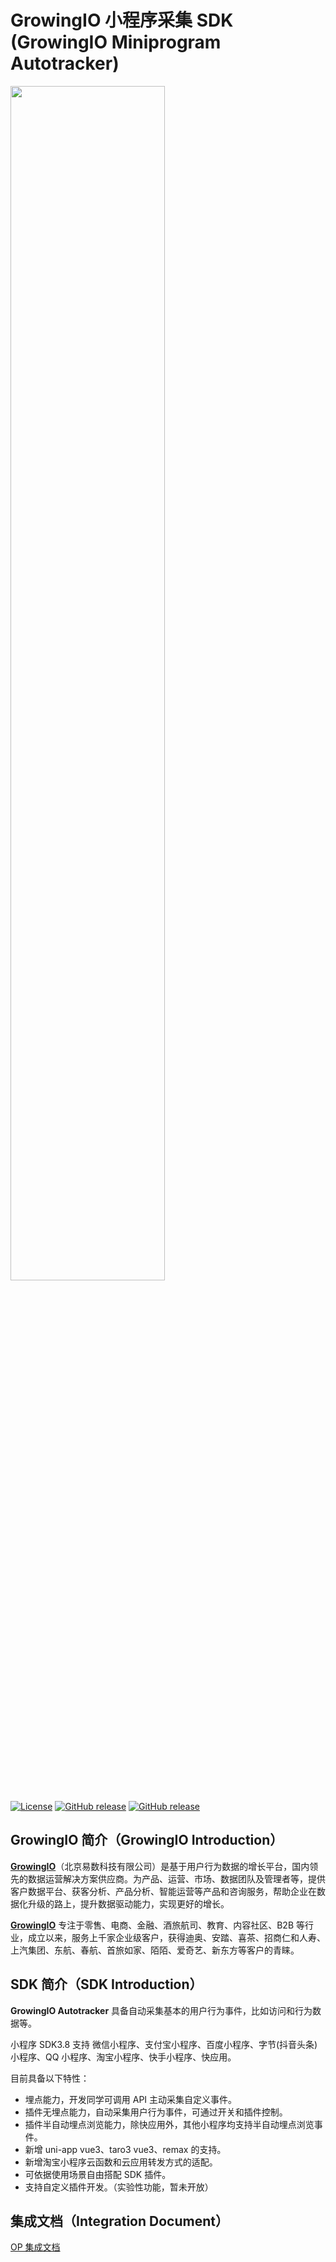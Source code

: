 # GrowingIO 小程序采集 SDK (GrowingIO Miniprogram Autotracker)

<img src="https://camo.githubusercontent.com/c3c2e7ce30ff03eed73f096b4dd254a30d47beda2a5185b20efb1dc52998e5a0/68747470733a2f2f7777772e67726f77696e67696f2e636f6d2f766173736574732f696d616765732f686f6d655f76332f67696f2d6c6f676f2d7072696d6172792e737667" width="70%" ></img>

[![License](https://img.shields.io/github/license/growingio/growingio-sdk-miniprogram-autotracker)](https://github.com/growingio/growingio-sdk-miniprogram-autotracker/blob/main/LICENSE)
[![GitHub release](https://img.shields.io/badge/release-CDP--v3.8.14-blue)](https://github.com/growingio/growingio-sdk-miniprogram-autotracker/releases)
[![GitHub release](https://img.shields.io/badge/release-Saas--v3.8.13-blue)](https://github.com/growingio/growingio-sdk-miniprogram-autotracker/releases)

## GrowingIO 简介（GrowingIO Introduction）

[**GrowingIO**](https://www.growingio.com/)（北京易数科技有限公司）是基于用户行为数据的增长平台，国内领先的数据运营解决方案供应商。为产品、运营、市场、数据团队及管理者等，提供客户数据平台、获客分析、产品分析、智能运营等产品和咨询服务，帮助企业在数据化升级的路上，提升数据驱动能力，实现更好的增长。

[**GrowingIO**](https://www.growingio.com/) 专注于零售、电商、金融、酒旅航司、教育、内容社区、B2B 等行业，成立以来，服务上千家企业级客户，获得迪奥、安踏、喜茶、招商仁和人寿、上汽集团、东航、春航、首旅如家、陌陌、爱奇艺、新东方等客户的青睐。

## SDK 简介（SDK Introduction）

**GrowingIO Autotracker** 具备自动采集基本的用户行为事件，比如访问和行为数据等。

小程序 SDK3.8 支持 微信小程序、支付宝小程序、百度小程序、字节(抖音头条)小程序、QQ 小程序、淘宝小程序、快手小程序、快应用。

目前具备以下特性：

- 埋点能力，开发同学可调用 API 主动采集自定义事件。
- 插件无埋点能力，自动采集用户行为事件，可通过开关和插件控制。
- 插件半自动埋点浏览能力，除快应用外，其他小程序均支持半自动埋点浏览事件。
- 新增 uni-app vue3、taro3 vue3、remax 的支持。
- 新增淘宝小程序云函数和云应用转发方式的适配。
- 可依据使用场景自由搭配 SDK 插件。
- 支持自定义插件开发。（实验性功能，暂未开放）

## 集成文档（Integration Document）

[OP 集成文档](https://growingio.github.io/growingio-sdk-docs/docs/miniprogram/3.8)
